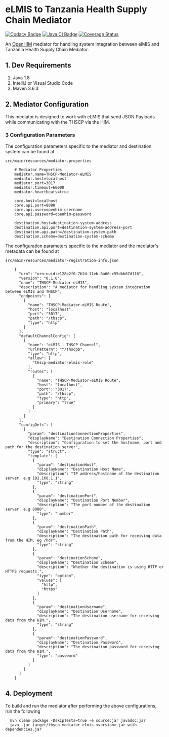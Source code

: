 # eLMIS to Tanzania Health Supply Chain Mediator


[![Codacy Badge](https://api.codacy.com/project/badge/Grade/3514ff96af5b4514b253bdba4071b620)](https://app.codacy.com/gh/SoftmedTanzania/thscp-mediator-elmis?utm_source=github.com&utm_medium=referral&utm_content=SoftmedTanzania/thscp-mediator-elmis&utm_campaign=Badge_Grade_Settings)
[![Java CI Badge](https://github.com/SoftmedTanzania/thscp-mediator-elmis/workflows/Java%20CI%20with%20Maven/badge.svg)](https://github.com/SoftmedTanzania/thscp-mediator-elmis/actions?query=workflow%3A%22Java+CI+with+Maven%22)
[![Coverage Status](https://coveralls.io/repos/github/SoftmedTanzania/thscp-mediator-elmis/badge.svg?branch=development)](https://coveralls.io/github/SoftmedTanzania/thscp-mediator-elmis?branch=development)

An [OpenHIM](http://openhim.org/) mediator for handling system integration between elMIS and Tanzania Health Supply Chain Mediator.

## 1. Dev Requirements

1. Java 1.8
2. IntelliJ or Visual Studio Code
3. Maven 3.6.3

## 2. Mediator Configuration

This mediator is designed to work with eLMIS that send JSON Payloads while communicating with the THSCP via the HIM.

### 3 Configuration Parameters

The configuration parameters specific to the mediator and destination system can be found at

`src/main/resources/mediator.properties`

```
    # Mediator Properties
    mediator.name=THSCP-Mediator-eLMIS
    mediator.host=localhost
    mediator.port=3017
    mediator.timeout=60000
    mediator.heartbeats=true
    
    core.host=localhost
    core.api.port=8080
    core.api.user=openhim-username
    core.api.password=openhim-password
    
    destination.host=destination-system-address
    destination.api.port=destination-system-address-port
    destination.api.path=/destination-system-path
    destination.scheme=destination-system-scheme
```

The configuration parameters specific to the mediator and the mediator's metadata can be found at

`src/main/resources/mediator-registration-info.json`

```
    {
      "urn": "urn:uuid:e128e2f0-7b2d-11eb-8a60-c55dbb67d116",
      "version": "0.1.0",
      "name": "THSCP-Mediator-eLMIS",
      "description": "A mediator for handling system integration between eLMIS and THSCP",
      "endpoints": [
        {
          "name": "THSCP-Mediator-eLMIS Route",
          "host": "localhost",
          "port": "3017",
          "path": "/thscp",
          "type": "http"
        }
      ],
      "defaultChannelConfig": [
        {
          "name": "eLMIS - THSCP Channel",
          "urlPattern": "^/thscp$",
          "type": "http",
          "allow": [
            "thscp-mediator-elmis-role"
          ],
          "routes": [
            {
              "name": "THSCP-Mediator-eLMIS Route",
              "host": "localhost",
              "port": "3017",
              "path": "/thscp",
              "type": "http",
              "primary": "true"
            }
          ]
        }
      ],
      "configDefs": [
        {
          "param": "destinationConnectionProperties",
          "displayName": "Destination Connection Properties",
          "description": "Configuration to set the hostname, port and path for the destination server",
          "type": "struct",
          "template": [
            {
              "param": "destinationHost",
              "displayName": "Destination Host Name",
              "description": "IP address/hostname of the destination server. e.g 192.168.1.1",
              "type": "string"
            },
            {
              "param": "destinationPort",
              "displayName": "Destination Port Number",
              "description": "The port number of the destination server. e.g 8080",
              "type": "number"
            },
            {
              "param": "destinationPath",
              "displayName": "Destination Path",
              "description": "The destination path for receiving data from the HIM. eg /hdr",
              "type": "string"
            },
            {
              "param": "destinationScheme",
              "displayName": "Destination Scheme",
              "description": "Whether the destination is using HTTP or HTTPS requests.",
              "type": "option",
              "values": [
                "http",
                "https"
              ]
            },
            {
              "param": "destinationUsername",
              "displayName": "Destination Username",
              "description": "The destination username for receiving data from the HIM.",
              "type": "string"
            },
            {
              "param": "destinationPassword",
              "displayName": "Destination Password",
              "description": "The destination password for receiving data from the HIM.",
              "type": "password"
            }
          ]
        }
      ]
    }
```

## 4. Deployment

To build and run the mediator after performing the above configurations, run the following

```
  mvn clean package -DskipTests=true -e source:jar javadoc:jar
  java -jar target/thscp-mediator-elmis-<version>-jar-with-dependencies.jar
```
